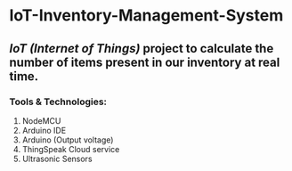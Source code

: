 # IoT-Inventory-Management-System

## ***IoT (Internet of Things)*** project to calculate the number of items present in our inventory at real time.

### **Tools & Technologies:**
1. NodeMCU
2. Arduino IDE
3. Arduino (Output voltage)
4. ThingSpeak Cloud service
5. Ultrasonic Sensors
